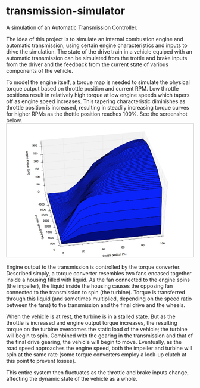 # transmission-simulator
A simulation of an Automatic Transmission Controller.

The idea of this project is to simulate an internal combustion engine and automatic transmission, using certain engine characteristics and inputs to drive the simulation. The state of the drive train in a vehicle equiped with an automatic transmission can be simulated from the trottle and brake inputs from the driver and the feedback from the current state of various components of the vehicle. 

To model the engine itself, a torque map is needed to simulate the physical torque output based on throttle position and current RPM. Low throttle positions result in relatively high torque at low engine speeds which tapers off as engine speed increases. This tapering characteristic diminishes as throttle position is increased, resulting in steadily increasing torque curves for higher RPMs as the thottle position reaches 100%. See the screenshot below.
![Alt text](torque_map.jpg?raw=true "Engine Torque Output")

Engine output to the transmission is controlled by the torque converter. Described simply, a torque converter resembles two fans encased together inside a housing filled with liquid. As the fan connected to the engine spins (the impeller), the liquid inside the housing causes the opposing fan connected to the transmission to spin (the turbine). Torque is transferred through this liquid (and sometimes multiplied, depending on the speed ratio between the fans) to the transmission and the final drive and the wheels.

When the vehicle is at rest, the turbine is in a stalled state. But as the throttle is increased and engine output torque increases, the resulting torque on the turbine overcomes the static load of the vehicle; the turbine will begin to spin. Combined with the gearing in the transmission and that of the final drive gearing, the vehicle will begin to move. Eventually, as the road speed approaches the engine speed, both the impeller and turbine will spin at the same rate (some torque converters employ a lock-up clutch at this point to prevent losses).

This entire system then fluctuates as the throttle and brake inputs change, affecting the dynamic state of the vehicle as a whole.
